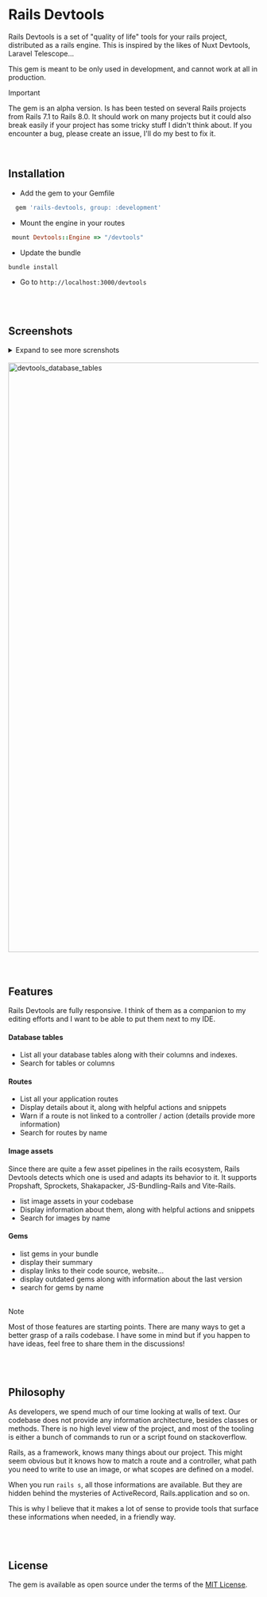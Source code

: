 # Rails Devtools

Rails Devtools is a set of "quality of life" tools for your rails project, distributed as a rails engine. 
This is inspired by the likes of Nuxt Devtools, Laravel Telescope...

This gem is meant to be only used in development, and cannot work at all in production. 

> [!IMPORTANT] 
> The gem is an alpha version. Is has been tested on several Rails projects from Rails 7.1 to Rails 8.0. It should work on many projects but it could also break easily if your project has some tricky stuff I didn't think about.
> If you encounter a bug, please create an issue, I'll do my best to fix it.

<br />
 
## Installation

- Add the gem to your Gemfile
```ruby
  gem 'rails-devtools, group: :development'
````

- Mount the engine in your routes
```ruby
 mount Devtools::Engine => "/devtools"
```

- Update the bundle
 ```sh
bundle install
```
- Go to `http://localhost:3000/devtools` 

<br /><br />

 ## Screenshots
<details>
<summary> Expand to see more screnshots
 <br /><br />
<img width="1187" alt="devtools_database_tables" src="https://github.com/user-attachments/assets/a5289293-c8c1-475c-abb2-b3c3f322c281" />
</summary>
<img width="1191" alt="devtools_gems" src="https://github.com/user-attachments/assets/204293e5-3eaf-400d-99e9-74e493571997" />
<img width="1194" alt="devtools_image_assets" src="https://github.com/user-attachments/assets/f6b41437-9ea4-4d0e-b1d5-3aff9c156730" />
<img width="1188" alt="devtools_routes" src="https://github.com/user-attachments/assets/9bcd8435-cc7e-48a3-8a71-83b2ee99afd7" />
<img width="459" alt="devtools_routes_responsive" src="https://github.com/user-attachments/assets/e3e3ff2d-a54e-4e45-9618-1653d4291d0c" />
<img width="474" alt="devtools_routes_details_responsive" src="https://github.com/user-attachments/assets/a245e2d0-23d1-4a19-b871-a738a68cd83a" />
</details>
<br /><br />

## Features

Rails Devtools are fully responsive. I think of them as a companion to my editing efforts and I want to be able to put them next to my IDE.

#### Database tables
- List all your database tables along with their columns and indexes.
- Search for tables or columns

#### Routes
- List all your application routes
- Display details about it, along with helpful actions and snippets
- Warn if a route is not linked to a controller / action (details provide more information)
- Search for routes by name

#### Image assets
Since there are quite a few asset pipelines in the rails ecosystem, Rails Devtools detects which one is used and adapts its behavior to it. It supports Propshaft, Sprockets, Shakapacker, JS-Bundling-Rails and Vite-Rails.

- list image assets in your codebase
- Display information about them, along with helpful actions and snippets
- Search for images by name

#### Gems
- list gems in your bundle
- display their summary
- display links to their code source, website...
- display outdated gems along with information about the last version
- search for gems by name
<br /><br />
> [!NOTE]
> Most of those features are starting points. There are many ways to get a better grasp of a rails codebase. I have some in mind but if you happen to have ideas, feel free to share them in the discussions!  

<br /><br />
## Philosophy

As developers, we spend much of our time looking at walls of text. Our codebase does not provide any information architecture, besides classes or methods. There is no high level view of the project, and most of the tooling is either a bunch of commands to run or a script found on stackoverflow.

Rails, as a framework, knows many things about our project. This might seem obvious but it knows how to match a route and a controller, what path you need to write to use an image, or what scopes are defined on a model.

When you run `rails s`, all those informations are available. But they are hidden behind the mysteries of ActiveRecord, Rails.application and so on.

This is why I believe that it makes a lot of sense to provide tools that surface these informations when needed, in a friendly way.

<br /><br />
## License
The gem is available as open source under the terms of the [MIT License](https://opensource.org/licenses/MIT).


